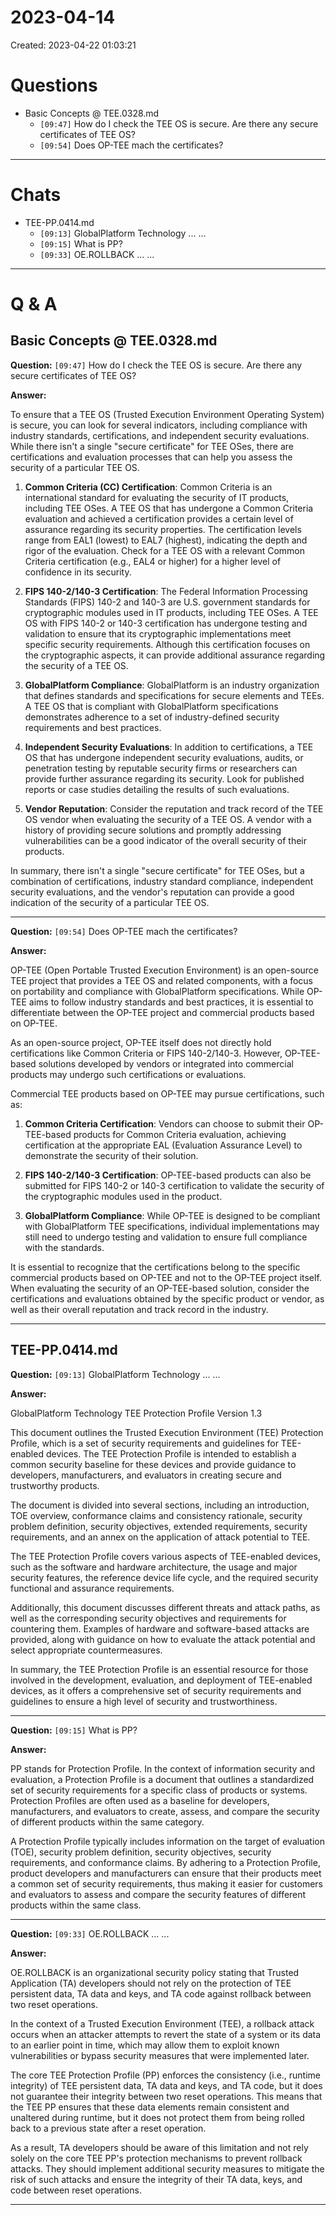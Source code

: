 # 2023-04-14
Created: 2023-04-22 01:03:21
# Questions
* Basic Concepts @ TEE.0328.md
    * `[09:47]` How do I check the TEE OS is secure. Are there any secure certificates of TEE OS?
    * `[09:54]` Does OP-TEE mach the certificates?

---

# Chats
* TEE-PP.0414.md
    * `[09:13]` GlobalPlatform Technology ... ...
    * `[09:15]` What is PP?
    * `[09:33]` OE.ROLLBACK ... ...

---

# Q & A
## Basic Concepts @ TEE.0328.md
**Question:** `[09:47]` How do I check the TEE OS is secure. Are there any secure certificates of TEE OS?

**Answer:**

To ensure that a TEE OS (Trusted Execution Environment Operating System) is secure, you can look for several indicators, including compliance with industry standards, certifications, and independent security evaluations. While there isn't a single "secure certificate" for TEE OSes, there are certifications and evaluation processes that can help you assess the security of a particular TEE OS.

1. **Common Criteria (CC) Certification**: Common Criteria is an international standard for evaluating the security of IT products, including TEE OSes. A TEE OS that has undergone a Common Criteria evaluation and achieved a certification provides a certain level of assurance regarding its security properties. The certification levels range from EAL1 (lowest) to EAL7 (highest), indicating the depth and rigor of the evaluation. Check for a TEE OS with a relevant Common Criteria certification (e.g., EAL4 or higher) for a higher level of confidence in its security.

2. **FIPS 140-2/140-3 Certification**: The Federal Information Processing Standards (FIPS) 140-2 and 140-3 are U.S. government standards for cryptographic modules used in IT products, including TEE OSes. A TEE OS with FIPS 140-2 or 140-3 certification has undergone testing and validation to ensure that its cryptographic implementations meet specific security requirements. Although this certification focuses on the cryptographic aspects, it can provide additional assurance regarding the security of a TEE OS.

3. **GlobalPlatform Compliance**: GlobalPlatform is an industry organization that defines standards and specifications for secure elements and TEEs. A TEE OS that is compliant with GlobalPlatform specifications demonstrates adherence to a set of industry-defined security requirements and best practices.

4. **Independent Security Evaluations**: In addition to certifications, a TEE OS that has undergone independent security evaluations, audits, or penetration testing by reputable security firms or researchers can provide further assurance regarding its security. Look for published reports or case studies detailing the results of such evaluations.

5. **Vendor Reputation**: Consider the reputation and track record of the TEE OS vendor when evaluating the security of a TEE OS. A vendor with a history of providing secure solutions and promptly addressing vulnerabilities can be a good indicator of the overall security of their products.

In summary, there isn't a single "secure certificate" for TEE OSes, but a combination of certifications, industry standard compliance, independent security evaluations, and the vendor's reputation can provide a good indication of the security of a particular TEE OS.

---

**Question:** `[09:54]` Does OP-TEE mach the certificates?

**Answer:**

OP-TEE (Open Portable Trusted Execution Environment) is an open-source TEE project that provides a TEE OS and related components, with a focus on portability and compliance with GlobalPlatform specifications. While OP-TEE aims to follow industry standards and best practices, it is essential to differentiate between the OP-TEE project and commercial products based on OP-TEE.

As an open-source project, OP-TEE itself does not directly hold certifications like Common Criteria or FIPS 140-2/140-3. However, OP-TEE-based solutions developed by vendors or integrated into commercial products may undergo such certifications or evaluations.

Commercial TEE products based on OP-TEE may pursue certifications, such as:

1. **Common Criteria Certification**: Vendors can choose to submit their OP-TEE-based products for Common Criteria evaluation, achieving certification at the appropriate EAL (Evaluation Assurance Level) to demonstrate the security of their solution.

2. **FIPS 140-2/140-3 Certification**: OP-TEE-based products can also be submitted for FIPS 140-2 or 140-3 certification to validate the security of the cryptographic modules used in the product.

3. **GlobalPlatform Compliance**: While OP-TEE is designed to be compliant with GlobalPlatform TEE specifications, individual implementations may still need to undergo testing and validation to ensure full compliance with the standards.

It is essential to recognize that the certifications belong to the specific commercial products based on OP-TEE and not to the OP-TEE project itself. When evaluating the security of an OP-TEE-based solution, consider the certifications and evaluations obtained by the specific product or vendor, as well as their overall reputation and track record in the industry.

---

## TEE-PP.0414.md
**Question:** `[09:13]` GlobalPlatform Technology ... ...

**Answer:**

GlobalPlatform Technology
TEE Protection Profile
Version 1.3

This document outlines the Trusted Execution Environment (TEE) Protection Profile, which is a set of security requirements and guidelines for TEE-enabled devices. The TEE Protection Profile is intended to establish a common security baseline for these devices and provide guidance to developers, manufacturers, and evaluators in creating secure and trustworthy products.

The document is divided into several sections, including an introduction, TOE overview, conformance claims and consistency rationale, security problem definition, security objectives, extended requirements, security requirements, and an annex on the application of attack potential to TEE.

The TEE Protection Profile covers various aspects of TEE-enabled devices, such as the software and hardware architecture, the usage and major security features, the reference device life cycle, and the required security functional and assurance requirements.

Additionally, this document discusses different threats and attack paths, as well as the corresponding security objectives and requirements for countering them. Examples of hardware and software-based attacks are provided, along with guidance on how to evaluate the attack potential and select appropriate countermeasures.

In summary, the TEE Protection Profile is an essential resource for those involved in the development, evaluation, and deployment of TEE-enabled devices, as it offers a comprehensive set of security requirements and guidelines to ensure a high level of security and trustworthiness.

---

**Question:** `[09:15]` What is PP?

**Answer:**

PP stands for Protection Profile. In the context of information security and evaluation, a Protection Profile is a document that outlines a standardized set of security requirements for a specific class of products or systems. Protection Profiles are often used as a baseline for developers, manufacturers, and evaluators to create, assess, and compare the security of different products within the same category.

A Protection Profile typically includes information on the target of evaluation (TOE), security problem definition, security objectives, security requirements, and conformance claims. By adhering to a Protection Profile, product developers and manufacturers can ensure that their products meet a common set of security requirements, thus making it easier for customers and evaluators to assess and compare the security features of different products within the same class.

---

**Question:** `[09:33]` OE.ROLLBACK ... ...

**Answer:**

OE.ROLLBACK is an organizational security policy stating that Trusted Application (TA) developers should not rely on the protection of TEE persistent data, TA data and keys, and TA code against rollback between two reset operations.

In the context of a Trusted Execution Environment (TEE), a rollback attack occurs when an attacker attempts to revert the state of a system or its data to an earlier point in time, which may allow them to exploit known vulnerabilities or bypass security measures that were implemented later.

The core TEE Protection Profile (PP) enforces the consistency (i.e., runtime integrity) of TEE persistent data, TA data and keys, and TA code, but it does not guarantee their integrity between two reset operations. This means that the TEE PP ensures that these data elements remain consistent and unaltered during runtime, but it does not protect them from being rolled back to a previous state after a reset operation.

As a result, TA developers should be aware of this limitation and not rely solely on the core TEE PP's protection mechanisms to prevent rollback attacks. They should implement additional security measures to mitigate the risk of such attacks and ensure the integrity of their TA data, keys, and code between reset operations.

---

